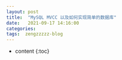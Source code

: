 ```yaml
---
layout: post
title:  "MySQL MVCC 以及如何实现简单的数据库"
date:   2021-09-17 14:16:00
categories: 
tags:  zengzzzzz-blog
---
```


* content
{:toc}

  
&nbsp;  
&nbsp;  
&nbsp;
